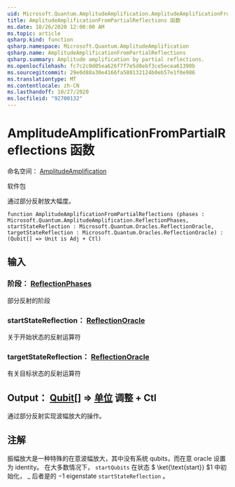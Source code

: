```yaml
---
uid: Microsoft.Quantum.AmplitudeAmplification.AmplitudeAmplificationFromPartialReflections
title: AmplitudeAmplificationFromPartialReflections 函数
ms.date: 10/26/2020 12:00:00 AM
ms.topic: article
qsharp.kind: function
qsharp.namespace: Microsoft.Quantum.AmplitudeAmplification
qsharp.name: AmplitudeAmplificationFromPartialReflections
qsharp.summary: Amplitude amplification by partial reflections.
ms.openlocfilehash: fc7c2c0d05ea626f7f7e5d8ebf3ce5ecea61390b
ms.sourcegitcommit: 29e0d88a30e4166fa580132124b0eb57e1f0e986
ms.translationtype: MT
ms.contentlocale: zh-CN
ms.lasthandoff: 10/27/2020
ms.locfileid: "92700132"
---
```

# <a name="amplitudeamplificationfrompartialreflections-function"></a>AmplitudeAmplificationFromPartialReflections 函数

命名空间： [AmplitudeAmplification](xref:Microsoft.Quantum.AmplitudeAmplification)

软件包 [](https://nuget.org/packages/)


通过部分反射放大幅度。

```qsharp
function AmplitudeAmplificationFromPartialReflections (phases : Microsoft.Quantum.AmplitudeAmplification.ReflectionPhases, startStateReflection : Microsoft.Quantum.Oracles.ReflectionOracle, targetStateReflection : Microsoft.Quantum.Oracles.ReflectionOracle) : (Qubit[] => Unit is Adj + Ctl)
```


## <a name="input"></a>输入

### <a name="phases--reflectionphases"></a>阶段： [ReflectionPhases](xref:Microsoft.Quantum.AmplitudeAmplification.ReflectionPhases)

部分反射的阶段


### <a name="startstatereflection--reflectionoracle"></a>startStateReflection： [ReflectionOracle](xref:Microsoft.Quantum.Oracles.ReflectionOracle)

关于开始状态的反射运算符


### <a name="targetstatereflection--reflectionoracle"></a>targetStateReflection： [ReflectionOracle](xref:Microsoft.Quantum.Oracles.ReflectionOracle)

有关目标状态的反射运算符



## <a name="output--qubit--unit-adj--ctl"></a>Output： [Qubit](xref:microsoft.quantum.lang-ref.qubit)[] => [单位](xref:microsoft.quantum.lang-ref.unit) 调整 + Ctl

通过部分反射实现波幅放大的操作。

## <a name="remarks"></a>注解

振幅放大是一种特殊的在意波幅放大，其中没有系统 qubits，而在意 oracle 设置为 identity。
在大多数情况下， `startQubits` 在状态 $ \ket{\text{start}} $1 中初始化， \_ 后者是的 $-$1 eigenstate `startStateReflection` 。